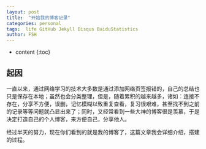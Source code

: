 ```yaml
---
layout: post
title:  "开始我的博客记录"
categories: personal
tags:  life GitHub Jekyll Disqus BaiduStatistics
author: FSH
---
```


* content
{:toc}

## 起因

一直以来，通过网络学习的技术大多数是通过添加网络页签报错的，自己的总结也只是保存在本地；虽然也会分类整理，但是，随着累积的越来越多，诸如：连接不存在，分享不方便，误删，记忆模糊以致重复查看，复习很艰难，甚至找不到之前的记录等等问题就凸显出来了；同时，又经常看到一些大神的博客很是羡慕，于是决定打造自己的个人博客，来方便自己，分享他人。

经过半天的努力，现在你们看到的就是我的博客了，这篇文章我会详细介绍，搭建的过程。